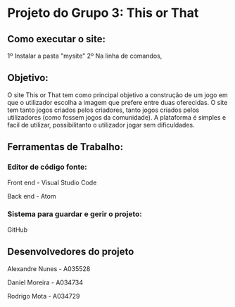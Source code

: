 # Projeto do Grupo 3: This or That

## Como executar o site:
1º Instalar a pasta "mysite"
2º Na linha de comandos, 

## Objetivo:
O site This or That tem como principal objetivo a construção de um jogo em que o utilizador escolha a imagem que prefere entre duas oferecidas. O site tem tanto jogos criados pelos criadores, tanto jogos criados pelos utilizadores (como fossem jogos da comunidade). A plataforma é simples e facíl de utilizar, possibilitanto o utilizador jogar sem dificuldades.

## Ferramentas de Trabalho:
### Editor de código fonte:
Front end - Visual Studio Code

Back end - Atom
### Sistema para guardar e gerir o projeto:
GitHub

## Desenvolvedores do projeto

Alexandre Nunes - A035528

Daniel Moreira - A034734

Rodrigo Mota - A034729

